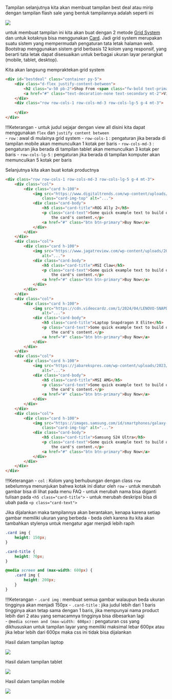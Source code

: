 Tampilan selanjutnya kita akan membuat tampilan best deal atau mirip dengan tampilan flash sale yang bentuk tampilannya adalah seperti ini  
  
![](https://i.ibb.co.com/f05TC3r/pkr39.png)
  
untuk membuat tampilan ini kita akan buat dengan 2 metode [Grid System](https://getbootstrap.com/docs/5.2/layout/grid/) dan untuk kotaknya bisa menggunakan [Card](https://getbootstrap.com/docs/5.2/components/card/). Jadi grid system merupakan suatu sistem yang mempermudah pengaturan tata letak halaman web. Bootstrap menggunakan sistem grid berbasis 12 kolom yang responsif, yang berarti tata letak dapat disesuaikan untuk berbagai ukuran layar perangkat (mobile, tablet, desktop).
  
Kita akan langsung mempraktekan grid system  
  
```html title="index.html"
<div id="bestdeal" class="container py-5">
    <div class="d-flex justify-content-between">
        <h2 class="w-50 pb-2">Shop From <span class="fw-bold text-primary">Best Deal</span></h2>
        <a href="#" class="text-decoration-none text-secondary mt-2">View All ></a>
    </div>
    <div class="row row-cols-1 row-cols-md-3 row-cols-lg-5 g-4 mt-3">
        
    </div>
</div>
```
  
!!!Keterangan
    - untuk judul sejajar dengan view all disini kita dapat menggunakan `flex` dan `justify content between`  
    - `row` : awal di mulainya grid system
    - `row-cols-1` : pengaturan jika berada di tampilan mobile akan memunculkan 1 kotak per baris
    - `row-cols-md-3` : pengaturan jika berada di tampilan tablet akan memunculkan 3 kotak per baris
    - `row-cols-lg-5` : pengaturan jika berada di tampilan komputer akan memunculkan 5 kotak per baris  
  
Selanjutnya kita akan buat kotak productnya  
  
```html title="index.html" hl_lines="2 3 4 5 6 7 8 9 10 11 12 13 14 15 16 17 18 19 20 21 22 23 24 25 26 27 28 29 30 31 32 33 34 35 36 37 38 39 40 41 42 43 44 45 46 47 48 49 50 51 52 53 54 55 56 57 58 59 60 61"
<div class="row row-cols-1 row-cols-md-3 row-cols-lg-5 g-4 mt-3">
    <div class="col">
        <div class="card h-100">
            <img src="https://www.digitaltrends.com/wp-content/uploads/2023/09/rog-ally-z1-review-1.jpg"
                class="card-img-top" alt="...">
            <div class="card-body">
                <h5 class="card-title">ROG Ally 2</h5>
                <p class="card-text">Some quick example text to build on the card title and make up the bulk of
                    the card's content.</p>
                <a href="#" class="btn btn-primary">Buy Now</a>
            </div>
        </div>
    </div>
    <div class="col">
        <div class="card h-100">
            <img src="https://www.jagatreview.com/wp-content/uploads/2024/01/msi-claw.webp" class="card-img-top"
                alt="...">
            <div class="card-body">
                <h5 class="card-title">MSI Claw</h5>
                <p class="card-text">Some quick example text to build on the card title and make up the bulk of
                    the card's content.</p>
                <a href="#" class="btn btn-primary">Buy Now</a>
            </div>
        </div>
    </div>
    <div class="col">
        <div class="card h-100">
            <img src="https://cdn.videocardz.com/1/2024/04/LENOVO-SNAPDRAGON-HERO.jpg" class="card-img-top"
                alt="...">
            <div class="card-body">
                <h5 class="card-title">Laptop Snapdragon X Elite</h5>
                <p class="card-text">Some quick example text to build on the card title and make up the bulk of
                    the card's content.</p>
                <a href="#" class="btn btn-primary">Buy Now</a>
            </div>
        </div>
    </div>
    <div class="col">
        <div class="card h-100">
            <img src="https://jabarekspres.com/wp-content/uploads/2023/08/MSI.png" class="card-img-top"
                alt="...">
            <div class="card-body">
                <h5 class="card-title">MSI AMG</h5>
                <p class="card-text">Some quick example text to build on the card title and make up the bulk of
                    the card's content.</p>
                <a href="#" class="btn btn-primary">Buy Now</a>
            </div>
        </div>
    </div>
    <div class="col">
        <div class="card h-100">
            <img src="https://images.samsung.com/id/smartphones/galaxy-s24-ultra/images/galaxy-s24-ultra-highlights-color-titanium-yellow-back-mo.jpg"
                class="card-img-top" alt="...">
            <div class="card-body">
                <h5 class="card-title">Samsung S24 Ultra</h5>
                <p class="card-text">Some quick example text to build on the card title and make up the bulk of
                    the card's content.</p>
                <a href="#" class="btn btn-primary">Buy Now</a>
            </div>
        </div>
    </div>
</div>
```
  
!!!Keterangan
    - `col` : Kolom yang berhubungan dengan class `row` sebelumnya menunjukan bahwa kotak ini diatur oleh `row`
    - untuk merubah gambar bisa di lihat pada menu FAQ
    - untuk merubah nama bisa diganti tulisan pada `<h5 class="card-title">`
    - untuk merubah deskripsi bisa di ubah pada `<p class="card-text">`
  
Jika dijalankan maka tampilannya akan berantakan, kenapa karena setiap gambar memiliki ukuran yang berbeda - beda oleh karena itu kita akan tambahkan stylenya untuk mengatur agar menjadi lebih rapih  
  
```css title="style.css"
.card img {
    height: 150px;
}

.card-title {
    height: 70px;
}

@media screen and (max-width: 600px) {
    .card img {
        height: 200px;
    }
}
```
  
!!!Keterangan
    - `.card img` : membuat semua gambar walaupun beda ukuran tingginya akan menjadi 150px
    - `.card-title` : jika judul lebih dari 1 baris tingginya akan tetap sama dengan 1 baris, jika mempunyai nama product lebih dari 2 atau yang semacamnya tingginya bisa dibesarkan lagi  
    - `@media screen and (max-width: 600px)` : pengaturan css yang dikhususkan untuk tampilan layar yang memiliki maksimal lebar 600px atau jika lebar lebih dari 600px maka css ini tidak bisa dijalankan
  
Hasil dalam tampilan laptop
  
![](https://i.ibb.co.com/zRYSP8b/pkr40.png)
  
Hasil dalam tampilan tablet
  
![](https://i.ibb.co.com/dJSbTZZ/pkr41.png)
  
Hasil dalam tampilan mobile
  
![](https://i.ibb.co.com/TMMnqYs/pkr42.png)